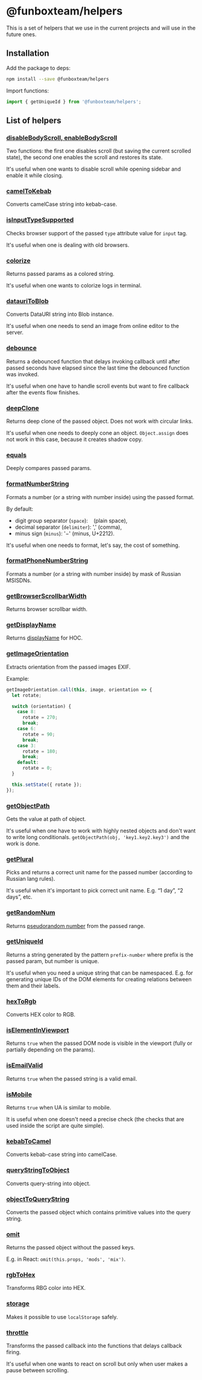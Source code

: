 # @funboxteam/helpers

This is a set of helpers that we use in the current projects 
and will use in the future ones. 

## Installation

Add the package to deps:

```sh
npm install --save @funboxteam/helpers 
```

Import functions:

```js
import { getUniqueId } from '@funboxteam/helpers';
```

## List of helpers

### [disableBodyScroll, enableBodyScroll](./lib/body-scroll.js)

Two functions: the first one disables scroll (but saving the current scrolled state),
the second one enables the scroll and restores its state.

It's useful when one wants to disable scroll while opening sidebar and enable it while closing. 

### [camelToKebab](./lib/camel-to-kebab.js)

Converts camelCase string into kebab-case.

### [isInputTypeSupported](./lib/is-input-type-supported.js)

Checks browser support of the passed `type` attribute value for `input` tag.

It's useful when one is dealing with old browsers.

### [colorize](./lib/colorize.js)

Returns passed params as a colored string.

It's useful when one wants to colorize logs in terminal.

### [datauriToBlob](./lib/datauri-to-blob.js)

Converts DataURI string into Blob instance.

It's useful when one needs to send an image from online editor to the server.

### [debounce](./lib/debounce.js)

Returns a debounced function that delays invoking callback until after passed seconds have elapsed since the last time 
the debounced function was invoked. 

It's useful when one have to handle scroll events but want to fire callback after the events flow finishes.

### [deepClone](./lib/deep-clone.js)

Returns deep clone of the passed object. Does not work with circular links.

It's useful when one needs to deeply cone an object. `Object.assign` does not work in this case,
because it creates shadow copy.

### [equals](./lib/equals.js)

Deeply compares passed params.

### [formatNumberString](./lib/format-number-string.js)

Formats a number (or a string with number inside) using the passed format.

By default:
  
  - digit group separator (`space`): ` ` (plain space),
  - decimal separator (`delimiter`): ',' (comma),
  - minus sign (`minus`): '−' (minus, U+2212).
  
It's useful when one needs to format, let's say, the cost of something.

### [formatPhoneNumberString](./lib/format-phone-number-string.js)

Formats a number (or a string with number inside) by mask of Russian MSISDNs. 

### [getBrowserScrollbarWidth](./lib/get-browser-scrollbar-width.js)

Returns browser scrollbar width.

### [getDisplayName](./lib/get-display-name.js)

Returns [displayName](https://reactjs.org/docs/higher-order-components.html#convention-wrap-the-display-name-for-easy-debugging)
for HOC.

### [getImageOrientation](./lib/get-image-orientation.js)

Extracts orientation from the passed images EXIF.

Example:

```javascript
getImageOrientation.call(this, image, orientation => {
  let rotate;

  switch (orientation) {
    case 8:
      rotate = 270;
      break;
    case 6:
      rotate = 90;
      break;
    case 3:
      rotate = 180;
      break;
    default:
      rotate = 0;
  }

  this.setState({ rotate });
});
```

### [getObjectPath](./lib/get-object-path.js)

Gets the value at path of object.

It's useful when one have to work with highly nested objects and don't want to write long conditionals.
`getObjectPath(obj, 'key1.key2.key3')` and the work is done. 

### [getPlural](./lib/get-plural.js)

Picks and returns a correct unit name for the passed number (according to Russian lang rules).

It's useful when it's important to pick correct unit name. E.g. “1 day”, “2 days”, etc.

### [getRandomNum](./lib/get-random-num.js)

Returns [pseudorandom number](https://en.wikipedia.org/wiki/Pseudorandom_number_generator) from the passed range.

### [getUniqueId](./lib/get-unique-id.js)

Returns a string generated by the pattern `prefix-number` where prefix is the passed param,
but number is unique.

It's useful when you need a unique string that can be namespaced. E.g. for generating unique IDs 
of the DOM elements for creating relations between them and their labels.

### [hexToRgb](./lib/hex-to-rgb.js)

Converts HEX color to RGB.

### [isElementInViewport](./lib/is-element-in-viewport.js)

Returns `true` when the passed DOM node is visible in the viewport 
(fully or partially depending on the params). 

### [isEmailValid](./lib/is-email-valid.js)

Returns `true` when the passed string is a valid email.

### [isMobile](./lib/is-mobile.js)

Returns `true` when UA is similar to mobile.

It is useful when one doesn't need a precise check (the checks that are used inside the script are quite simple).

### [kebabToCamel](./lib/kebab-to-camel.js)

Converts kebab-case string into camelCase.

### [queryStringToObject](./lib/query-string-to-object.js)

Converts query-string into object.

### [objectToQueryString](./lib/object-to-query-string.js)

Converts the passed object which contains primitive values into the query string. 

### [omit](./lib/omit.js)

Returns the passed object without the passed keys.

E.g. in React: `omit(this.props, 'mods', 'mix')`.

### [rgbToHex](./lib/rgb-to-hex.js)

Transforms RBG color into HEX.

### [storage](./lib/storage.js)

Makes it possible to use `localStorage` safely. 

### [throttle](./lib/throttle.js)

Transforms the passed callback into the functions that delays callback firing.

It's useful when one wants to react on scroll but only when user makes a pause between scrolling. 
